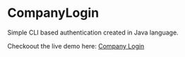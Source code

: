 # CompanyLogin

Simple CLI based authentication created in Java language.

Checkoout the live demo here: [Company Login]()
